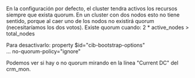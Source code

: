 En la configuración por defecto, el cluster tendra activos los recursos siempre que exista quorum.
En un cluster con dos nodos esto no tiene sentido, porque al caer uno de los nodos no existirá quorum (necesitaríamos los dos votos).
Existe quorum cuando: 2 * active_nodes > total_nodes

Para desactivarlo:
property $id="cib-bootstrap-options" \
    ...
    no-quorum-policy="ignore"


Podemos ver si hay o no quorum mirando en la línea "Current DC" del crm_mon.
